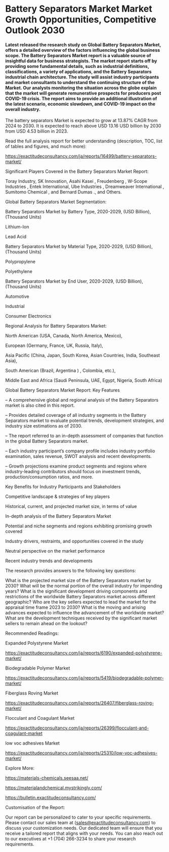 # Battery Separators Market Market Growth Opportunities, Competitive Outlook 2030

#### Latest released the research study on Global Battery Separators Market, offers a detailed overview of the factors influencing the global business scope. The Battery Separators Market report is a valuable source of insightful data for business strategists. The market report starts off by providing some fundamental details, such as industrial definitions, classifications, a variety of applications, and the Battery Separators industrial chain architecture. The study will assist industry participants and market consultants to understand the continuing structure of the Market. Our analysts monitoring the situation across the globe explain that the market will generate remunerative prospects for producers post COVID-19 crisis. The report aims to provide an additional illustration of the latest scenario, economic slowdown, and COVID-19 impact on the overall industry.

The battery separators Market is expected to grow at 13.87% CAGR from 2024 to 2030. It is expected to reach above USD 13.16 USD billion by 2030 from USD 4.53 billion in 2023.

Read the full analysis report for better understanding (description, TOC, list of tables and figures, and much more):

https://exactitudeconsultancy.com/ja/reports/16499/battery-separators-market/

Significant Players Covered in the Battery Separators Market Report:

Toray Industry, SK Innovation, Asahi Kasei , Freudenberg , W-Scope Industries , Entek International, Ube Industries , Dreamweaver International , Sumitomo Chemical , and Bernard Dumas ., and Others.

Global Battery Separators Market Segmentation:

Battery Separators Market by Battery Type, 2020-2029, (USD Billion), (Thousand Units)

Lithium-Ion

Lead Acid

Battery Separators Market by Material Type, 2020-2029, (USD Billion), (Thousand Units)

Polypropylene

Polyethylene

Battery Separators Market by End User, 2020-2029, (USD Billion), (Thousand Units)

Automotive

Industrial

Consumer Electronics




Regional Analysis for Battery Separators Market:

North American (USA, Canada, North America, Mexico),

European (Germany, France, UK, Russia, Italy),

Asia Pacific (China, Japan, South Korea, Asian Countries, India, Southeast Asia),

South American (Brazil, Argentina ) , Colombia, etc.),

Middle East and Africa (Saudi Peninsula, UAE, Egypt, Nigeria, South Africa)

Global Battery Separators Market Report: Key Features

– A comprehensive global and regional analysis of the Battery Separators market is also cited in this report.

– Provides detailed coverage of all industry segments in the Battery Separators market to evaluate potential trends, development strategies, and industry size estimations as of 2030.

– The report referred to an in-depth assessment of companies that function in the global Battery Separators market.

– Each industry participant’s company profile includes industry portfolio examination, sales revenue, SWOT analysis and recent developments.

– Growth projections examine product segments and regions where industry-leading contributors should focus on investment trends, production/consumption ratios, and more.

Key Benefits for Industry Participants and Stakeholders

Competitive landscape & strategies of key players

Historical, current, and projected market size, in terms of value

In-depth analysis of the Battery Separators Market

Potential and niche segments and regions exhibiting promising growth covered

Industry drivers, restraints, and opportunities covered in the study

Neutral perspective on the market performance

Recent industry trends and developments

The research provides answers to the following key questions:

What is the projected market size of the Battery Separators market by 2030?
What will be the normal portion of the overall industry for impending years?
What is the significant development driving components and restrictions of the worldwide Battery Separators market across different geographic?
Who are the key sellers expected to lead the market for the appraisal time frame 2023 to 2030?
What is the moving and arising advances expected to influence the advancement of the worldwide market?
What are the development techniques received by the significant market sellers to remain ahead on the lookout?

Recommended Readings:

Expanded Polystyrene Market

https://exactitudeconsultancy.com/ja/reports/6190/expanded-polystyrene-market/

Biodegradable Polymer Market

https://exactitudeconsultancy.com/ja/reports/5419/biodegradable-polymer-market/

Fiberglass Roving Market

https://exactitudeconsultancy.com/ja/reports/26407/fiberglass-roving-market/

Flocculant and Coagulant Market

https://exactitudeconsultancy.com/ja/reports/26399/flocculant-and-coagulant-market

low voc adhesives Market

https://exactitudeconsultancy.com/ja/reports/25310/low-voc-adhesives-market/

Explore More:

https://materials-chemicals.seesaa.net/

https://materialandchemical.mystrikingly.com/

https://bulletin.exactitudeconsultancy.com/

Customisation of the Report:

Our report can be personalized to cater to your specific requirements. Please contact our sales team at (sales@exactitudeconsultancy.com) to discuss your customization needs. Our dedicated team will ensure that you receive a tailored report that aligns with your needs. You can also reach out to our executives at +1 (704) 266-3234 to share your research requirements.
